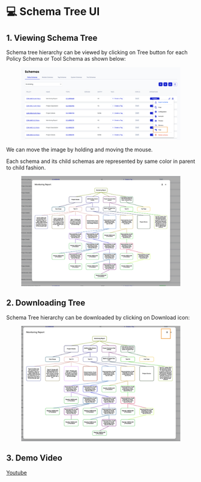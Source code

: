 # 💻 Schema Tree UI

## 1. Viewing Schema Tree

Schema tree hierarchy can be viewed by clicking on Tree button for each Policy Schema or Tool Schema as shown below:



<figure><img src="../../../../.gitbook/assets/Screenshot 2024-02-26 at 12.48.22 PM.png" alt=""><figcaption></figcaption></figure>

We can move the image by holding and moving the mouse.&#x20;

Each schema and its child schemas are represented by same color in parent to child fashion.

<figure><img src="../../../../.gitbook/assets/image (2) (1) (1) (1) (1) (1) (1) (1) (1) (1) (1) (1) (1) (1).png" alt=""><figcaption></figcaption></figure>

## 2. Downloading Tree

Schema Tree hierarchy can be downloaded by clicking on Download icon:

<figure><img src="../../../../.gitbook/assets/Screenshot 2024-02-26 at 12.50.53 PM.png" alt=""><figcaption></figcaption></figure>

## 3. Demo Video

[Youtube](https://youtu.be/8FxSSO0ttoQ?si=HjrV-8r\_zkHWQAWD\&t=100)
